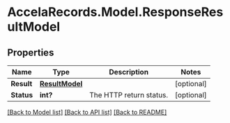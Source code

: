 # AccelaRecords.Model.ResponseResultModel
## Properties

Name | Type | Description | Notes
------------ | ------------- | ------------- | -------------
**Result** | [**ResultModel**](ResultModel.md) |  | [optional] 
**Status** | **int?** | The HTTP return status. | [optional] 

[[Back to Model list]](../README.md#documentation-for-models) [[Back to API list]](../README.md#documentation-for-api-endpoints) [[Back to README]](../README.md)

